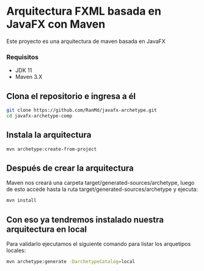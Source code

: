 # Arquitectura FXML basada en JavaFX con Maven 

Este proyecto es una arquitectura de maven basada en JavaFX

### Requisitos

* JDK 11
* Maven 3.X

## Clona el repositorio e ingresa a él
``` bash
git clone https://github.com/RanMd/javafx-archetype.git
cd javafx-archetype-comp
```

## Instala la arquitectura
``` bash
mvn archetype:create-from-project
```

## Después de crear la arquitectura
Maven nos creará una carpeta target/generated-sources/archetype, luego de esto accede hasta la ruta target/generated-sources/archetype y ejecuta:
``` bash
mvn install
```

## Con eso ya tendremos instalado nuestra arquitectura en local
Para validarlo ejecutamos el siguiente comando para listar los arquetipos locales:
``` bash
mvn archetype:generate -DarchetypeCatalog=local
```

